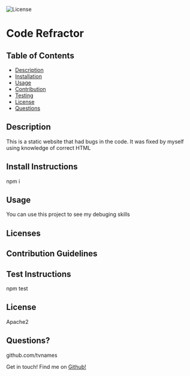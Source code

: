 
![License](https://img.shields.io/badge/license-Apache2-blue)

# Code Refractor   

## Table of Contents
- [Description](#Description)
- [Installation](#Install-Instructions)
- [Usage](#Usage)
- [Contribution](#Contribution-Guidelines)
- [Testing](#Test-Instructions)
- [License](#License)
- [Questions](#Questions?-Contact-Me!)

## Description

This is a static website that had bugs in the code. It was fixed by myself using knowledge of correct HTML   
  
## Install Instructions  
npm i  

## Usage  
You can use this project to see my debuging skills  

## Licenses

## Contribution Guidelines  
  

## Test Instructions  
npm test  

## License 
 Apache2

## Questions? 
github.com/tvnames

Get in touch!
Find me on [Github!](https://github.com/undefined)

